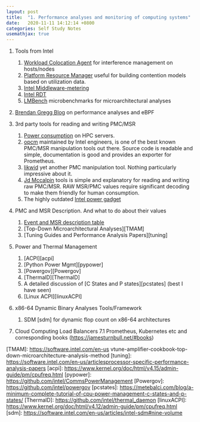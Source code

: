 ```yaml
---
layout: post
title:  "1. Performance analyses and monitoring of computing systems"
date:   2020-11-11 14:12:14 +0800
categories: Self Study Notes
usemathjax: true
---
```

1. Tools from Intel
     1.  [Workload Colocation Agent][wca] for interference management on hosts/nodes
     2. [Platform Resource Manager][prm] useful for building contention models based on utilization data.
     3. [Intel Middleware-metering][imm]
     4. [Intel RDT][rdt]
     5. [LMBench][lmb] microbenchmarks for microarchitectural analyses

2. [Brendan Gregg Blog][bgregg] on performance analyses and eBPF

3. 3rd party tools for reading and writing PMC/MSR
    1. [Power consumption][power-hpc-servers] on HPC servers.
    2. [opcm][opcm] maintained by Intel engineers, is one of the best known PMC/MSR manipulation tools out there. Source code is readable and simple, documentation is good and provides an exporter for Prometheus.
    3. [likwid][likwid] yet another PMC manipulation tool. Nothing particularly impressive about it. 
    4. [Jd Mccalpin][jdm] tools is simple and explanatory for reading and writing raw PMC/MSR. RAW MSR/PMC values require significant decoding to make them friendly for human consumption.
    5. The highly outdated [Intel power gadget][intel-power]
 
4. PMC and MSR Description. And what to do about their values
    1. [Event and MSR description table][intel-msr-list]
    2. [Top-Down Microarchitectural Analyses][TMAM]
    3. [Tuning Guides and Performance Analysis Papers][tuning]

5. Power and Thermal Management
    1. [ACPI][acpi]
    2. [Python Power Mgmt][pypower] 
    3. [Powergov][Powergov] 
    4. [ThermalD][ThermalD]
    5. A detailed discussion of [C States and P states][pcstates] (best I have seen)
    6. [Linux ACPI][linuxACPI]

6. x86-64 Dynamic Binary Analyses Tools/Framework
    1. SDM [sdm] for dynamic flop count on x86-64 architectures

7. Cloud Computing Load Balancers
     7.1 Prometheus, Kubernetes etc and corresponding books (https://jamesturnbull.net/#books)

[wca]: https://github.com/intel/workload-collocation-agent
[prm]: https://github.com/intel/platform-resource-manager
[imm]: https://github.com/intel/Middleware-Metering
[rdt]: https://github.com/intel/intel-cmt-cat
[lmb]: https://github.com/intel/lmbench
[bgregg]: http://www.brendangregg.com/ 
[power-hpc-servers]:  https://github.com/EEESlab/examon
[opcm]: https://github.com/opcm/pcm
[likwid]:https://github.com/RRZE-HPC/likwid
[jdm]: https://github.com/jdmccalpin/periodic-performance-counters
[intel-power]: https://github.com/mattferroni/intel-power-gadget
[intel-msr-list]: https://download.01.org/perfmon/index/
[TMAM]: https://software.intel.com/en-us vtune-amplifier-cookbook-top-down-microarchitecture-analysis-method
[tuning]: https://software.intel.com/en-us/articlesprocessor-specific-performance-analysis-papers
[acpi]:  https://www.kernel.org/doc/html/v4.15/admin-guide/pm/cpufreq.html
[pypower]: https://github.com/intel/CommsPowerManagement
[Powergov]: https://github.com/intel/powergov
[pcstates]: https://metebalci.com/blog/a-minimum-complete-tutorial-of-cpu-power-management-c-states-and-p-states/
[ThermalD]: https://github.com/intel/thermal_daemon
[linuxACPI]: https://www.kernel.org/doc/html/v4.12/admin-guide/pm/cpufreq.html
[sdm]: https://software.intel.com/en-us/articles/intel-sdm#nine-volume